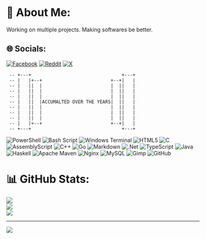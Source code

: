# 💫 About Me:
Working on multiple projects. Making softwares be better.


## 🌐 Socials:
[![Facebook](https://img.shields.io/badge/Facebook-%231877F2.svg?logo=Facebook&logoColor=white)](https://facebook.com/SalSaromines2024) [![Reddit](https://img.shields.io/badge/Reddit-%23FF4500.svg?logo=Reddit&logoColor=white)](https://reddit.com/user/Miler_2020/) [![X](https://img.shields.io/badge/X-black.svg?logo=X&logoColor=white)](https://x.com/social_stick) 
```
 -- +---+                                 +---+
 -- |   |+--+                         +--+|   |
 -- |   ||  |                         |  ||   |
 -- |   ||  |                         |  ||   |
 -- |   ||  |                         |  ||   |
 -- |   ||  |ACCUMALTED OVER THE YEARS|  ||   |
 -- |   ||  |                         |  ||   |
 -- |   ||  |                         |  ||   |
 -- |   ||  |                         |  ||   |
 -- |   |+--+                         +--+|   |
 -- +---+                                 +---+
```
![PowerShell](https://img.shields.io/badge/PowerShell-%235391FE.svg?style=for-the-badge&logo=powershell&logoColor=white) ![Bash Script](https://img.shields.io/badge/bash_script-%23121011.svg?style=for-the-badge&logo=gnu-bash&logoColor=white) ![Windows Terminal](https://img.shields.io/badge/Windows%20Terminal-%234D4D4D.svg?style=for-the-badge&logo=windows-terminal&logoColor=white) ![HTML5](https://img.shields.io/badge/html5-%23E34F26.svg?style=for-the-badge&logo=html5&logoColor=white) ![C](https://img.shields.io/badge/c-%2300599C.svg?style=for-the-badge&logo=c&logoColor=white) ![AssemblyScript](https://img.shields.io/badge/assembly%20script-%23000000.svg?style=for-the-badge&logo=assemblyscript&logoColor=white) ![C++](https://img.shields.io/badge/c++-%2300599C.svg?style=for-the-badge&logo=c%2B%2B&logoColor=white) ![Go](https://img.shields.io/badge/go-%2300ADD8.svg?style=for-the-badge&logo=go&logoColor=white) ![Markdown](https://img.shields.io/badge/markdown-%23000000.svg?style=for-the-badge&logo=markdown&logoColor=white) ![.Net](https://img.shields.io/badge/.NET-5C2D91?style=for-the-badge&logo=.net&logoColor=white) ![TypeScript](https://img.shields.io/badge/typescript-%23007ACC.svg?style=for-the-badge&logo=typescript&logoColor=white) ![Java](https://img.shields.io/badge/java-%23ED8B00.svg?style=for-the-badge&logo=openjdk&logoColor=white) ![Haskell](https://img.shields.io/badge/Haskell-5e5086?style=for-the-badge&logo=haskell&logoColor=white) ![Apache Maven](https://img.shields.io/badge/Apache%20Maven-C71A36?style=for-the-badge&logo=Apache%20Maven&logoColor=white) ![Nginx](https://img.shields.io/badge/nginx-%23009639.svg?style=for-the-badge&logo=nginx&logoColor=white) ![MySQL](https://img.shields.io/badge/mysql-4479A1.svg?style=for-the-badge&logo=mysql&logoColor=white) ![Gimp](https://img.shields.io/badge/Gimp-657D8B?style=for-the-badge&logo=gimp&logoColor=FFFFFF) ![GitHub](https://img.shields.io/badge/github-%23121011.svg?style=for-the-badge&logo=github&logoColor=white)
# 📊 GitHub Stats:
![](https://github-readme-stats.vercel.app/api?username=Joker1718&theme=react&hide_border=false&include_all_commits=false&count_private=false)<br/>
![](https://github-readme-streak-stats.herokuapp.com/?user=Joker1718&theme=react&hide_border=false)<br/>
![](https://github-readme-stats.vercel.app/api/top-langs/?username=Joker1718&theme=react&hide_border=false&include_all_commits=false&count_private=false&layout=compact)

---
[![](https://visitcount.itsvg.in/api?id=Joker1718&icon=0&color=0)](https://visitcount.itsvg.in)

<!-- Proudly created with GPRM ( https://gprm.itsvg.in ) -->
